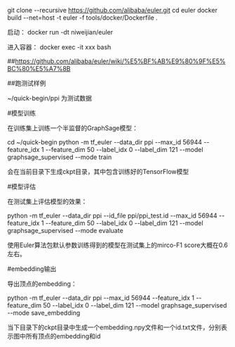 git clone --recursive https://github.com/alibaba/euler.git
cd euler
docker build --net=host -t euler -f tools/docker/Dockerfile .

启动：
docker run -dt niweijian/euler

进入容器：
docker exec -it xxx bash


##https://github.com/alibaba/euler/wiki/%E5%BF%AB%E9%80%9F%E5%BC%80%E5%A7%8B

##跑测试样例

~/quick-begin/ppi 为测试数据

#模型训练

在训练集上训练一个半监督的GraphSage模型：

cd ~/quick-begin
python -m tf_euler --data_dir ppi --max_id 56944 --feature_idx 1 --feature_dim 50 --label_idx 0 --label_dim 121 --model graphsage_supervised --mode train

会在当前目录下生成ckpt目录，其中包含训练好的TensorFlow模型


#模型评估

在测试集上评估模型的效果：

python -m tf_euler --data_dir ppi --id_file ppi/ppi_test.id --max_id 56944 --feature_idx 1 --feature_dim 50 --label_idx 0 --label_dim 121 --model graphsage_supervised --mode evaluate


使用Euler算法包默认参数训练得到的模型在测试集上的mirco-F1 score大概在0.6左右。


#embedding输出

导出顶点的embedding：

python -m tf_euler --data_dir ppi --max_id 56944 --feature_idx 1 --feature_dim 50 --label_idx 0 --label_dim 121 --model graphsage_supervised --mode save_embedding


当下目录下的ckpt目录中生成一个embedding.npy文件和一个id.txt文件，分别表示图中所有顶点的embedding和id



